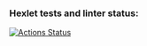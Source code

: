 ### Hexlet tests and linter status:
[![Actions Status](https://github.com/su-27sm1/frontend-project-11/workflows/hexlet-check/badge.svg)](https://github.com/su-27sm1/frontend-project-11/actions)